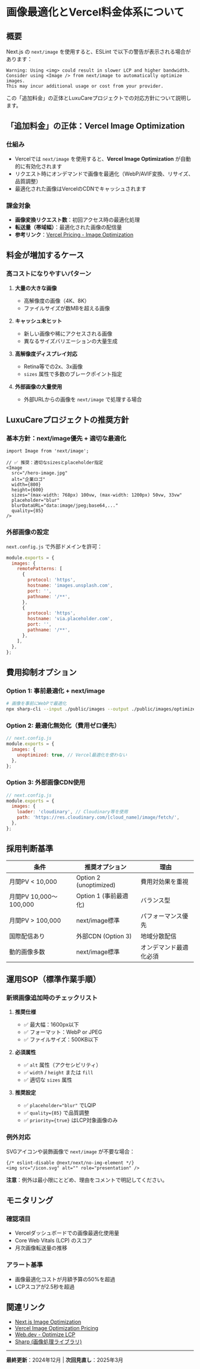 # 画像最適化とVercel料金体系について

## 概要

Next.js の `next/image` を使用すると、ESLint で以下の警告が表示される場合があります：

```
Warning: Using <img> could result in slower LCP and higher bandwidth. 
Consider using <Image /> from next/image to automatically optimize images. 
This may incur additional usage or cost from your provider.
```

この「追加料金」の正体とLuxuCareプロジェクトでの対応方針について説明します。

## 「追加料金」の正体：Vercel Image Optimization

### 仕組み
- Vercelでは `next/image` を使用すると、**Vercel Image Optimization** が自動的に有効化されます
- リクエスト時にオンデマンドで画像を最適化（WebP/AVIF変換、リサイズ、品質調整）
- 最適化された画像はVercelのCDNでキャッシュされます

### 課金対象
- **画像変換リクエスト数**：初回アクセス時の最適化処理
- **転送量（帯域幅）**：最適化された画像の配信量
- **参考リンク**：[Vercel Pricing - Image Optimization](https://vercel.com/pricing)

## 料金が増加するケース

### 高コストになりやすいパターン
1. **大量の大きな画像**
   - 高解像度の画像（4K、8K）
   - ファイルサイズが数MBを超える画像

2. **キャッシュ未ヒット**
   - 新しい画像や稀にアクセスされる画像
   - 異なるサイズバリエーションの大量生成

3. **高解像度ディスプレイ対応**
   - Retina等での2x、3x画像
   - `sizes` 属性で多数のブレークポイント指定

4. **外部画像の大量使用**
   - 外部URLからの画像を `next/image` で処理する場合

## LuxuCareプロジェクトの推奨方針

### 基本方針：next/image優先 + 適切な最適化

```tsx
import Image from 'next/image';

// ✅ 推奨：適切なsizesとplaceholder指定
<Image
  src="/hero-image.jpg"
  alt="企業ロゴ"
  width={800}
  height={600}
  sizes="(max-width: 768px) 100vw, (max-width: 1200px) 50vw, 33vw"
  placeholder="blur"
  blurDataURL="data:image/jpeg;base64,..."
  quality={85}
/>
```

### 外部画像の設定

`next.config.js` で外部ドメインを許可：

```javascript
module.exports = {
  images: {
    remotePatterns: [
      {
        protocol: 'https',
        hostname: 'images.unsplash.com',
        port: '',
        pathname: '/**',
      },
      {
        protocol: 'https',
        hostname: 'via.placeholder.com',
        port: '',
        pathname: '/**',
      },
    ],
  },
};
```

## 費用抑制オプション

### Option 1: 事前最適化 + next/image
```bash
# 画像を事前にWebPで最適化
npx sharp-cli --input ./public/images --output ./public/images/optimized --format webp
```

### Option 2: 最適化無効化（費用ゼロ優先）
```javascript
// next.config.js
module.exports = {
  images: {
    unoptimized: true, // Vercel最適化を使わない
  },
};
```

### Option 3: 外部画像CDN使用
```javascript
// next.config.js
module.exports = {
  images: {
    loader: 'cloudinary', // Cloudinary等を使用
    path: 'https://res.cloudinary.com/[cloud_name]/image/fetch/',
  },
};
```

## 採用判断基準

| 条件 | 推奨オプション | 理由 |
|------|---------------|------|
| 月間PV < 10,000 | Option 2 (unoptimized) | 費用対効果を重視 |
| 月間PV 10,000〜100,000 | Option 1 (事前最適化) | バランス型 |
| 月間PV > 100,000 | next/image標準 | パフォーマンス優先 |
| 国際配信あり | 外部CDN (Option 3) | 地域分散配信 |
| 動的画像多数 | next/image標準 | オンデマンド最適化必須 |

## 運用SOP（標準作業手順）

### 新規画像追加時のチェックリスト

1. **推奨仕様**
   - ✅ 最大幅：1600px以下
   - ✅ フォーマット：WebP or JPEG
   - ✅ ファイルサイズ：500KB以下

2. **必須属性**
   - ✅ `alt` 属性（アクセシビリティ）
   - ✅ `width` / `height` または `fill`
   - ✅ 適切な `sizes` 属性

3. **推奨設定**
   - ✅ `placeholder="blur"` でLQIP
   - ✅ `quality={85}` で品質調整
   - ✅ `priority={true}` はLCP対象画像のみ

### 例外対応

SVGアイコンや装飾画像で `next/image` が不要な場合：

```tsx
{/* eslint-disable @next/next/no-img-element */}
<img src="/icon.svg" alt="" role="presentation" />
```

**注意**：例外は最小限にとどめ、理由をコメントで明記してください。

## モニタリング

### 確認項目
- Vercelダッシュボードでの画像最適化使用量
- Core Web Vitals (LCP) のスコア
- 月次画像転送量の推移

### アラート基準
- 画像最適化コストが月額予算の50%を超過
- LCPスコアが2.5秒を超過

## 関連リンク

- [Next.js Image Optimization](https://nextjs.org/docs/basic-features/image-optimization)
- [Vercel Image Optimization Pricing](https://vercel.com/pricing)
- [Web.dev - Optimize LCP](https://web.dev/optimize-lcp/)
- [Sharp (画像処理ライブラリ)](https://sharp.pixelplumbing.com/)

---

**最終更新**：2024年12月 | **次回見直し**：2025年3月